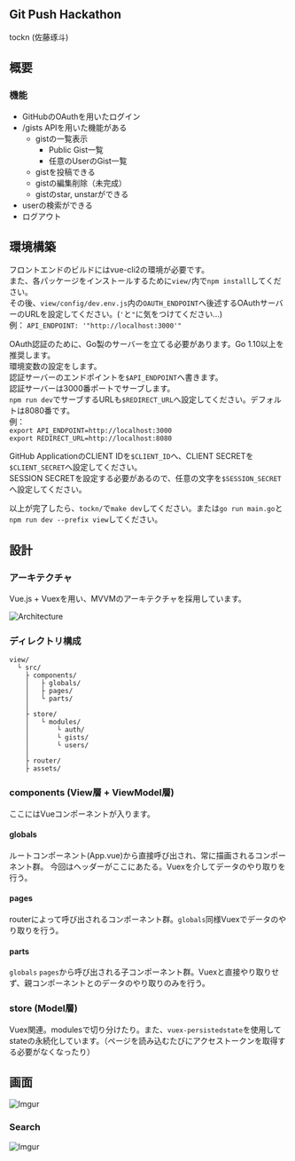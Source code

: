 ## Git Push Hackathon
tockn (佐藤琢斗)

## 概要

### 機能
- GitHubのOAuthを用いたログイン
- /gists APIを用いた機能がある
  - gistの一覧表示
     - Public Gist一覧
     - 任意のUserのGist一覧
  - gistを投稿できる
  - gistの編集削除（未完成）
  - gistのstar, unstarができる
- userの検索ができる
- ログアウト

## 環境構築

フロントエンドのビルドにはvue-cli2の環境が必要です。  
また、各パッケージをインストールするために`view/`内で`npm install`してください。  
その後、`view/config/dev.env.js`内の`OAUTH_ENDPOINT`へ後述するOAuthサーバーのURLを設定してください。(`'`と`"`に気をつけてください...)  
例：
`API_ENDPOINT: '"http://localhost:3000'"`
  
OAuth認証のために、Go製のサーバーを立てる必要があります。Go 1.10以上を推奨します。  
環境変数の設定をします。  
認証サーバーのエンドポイントを`$API_ENDPOINT`へ書きます。  
認証サーバーは3000番ポートでサーブします。  
`npm run dev`でサーブするURLも`$REDIRECT_URL`へ設定してください。デフォルトは8080番です。  
例：  
`export API_ENDPOINT=http://localhost:3000`  
`export REDIRECT_URL=http://localhost:8080`  
  
GitHub ApplicationのCLIENT IDを`$CLIENT_ID`へ、CLIENT SECRETを`$CLIENT_SECRET`へ設定してください。  
SESSION SECRETを設定する必要があるので、任意の文字を`$SESSION_SECRET`へ設定してください。
  
以上が完了したら、`tockn/`で`make dev`してください。または`go run main.go`と`npm run dev --prefix view`してください。



## 設計

### アーキテクチャ
Vue.js + Vuexを用い、MVVMのアーキテクチャを採用しています。

![Architecture](https://i.imgur.com/53usCll.png)

### ディレクトリ構成

```
view/
  └ src/
    ├ components/
    │   ├ globals/
    │   ├ pages/
    │   └ parts/
    │
    ├ store/
    │   └ modules/
    │       └ auth/
    │       └ gists/
    │       └ users/
    │
    ├ router/
    ├ assets/
```

### components (View層 + ViewModel層)

ここにはVueコンポーネントが入ります。

#### globals

ルートコンポーネント(App.vue)から直接呼び出され、常に描画されるコンポーネント群。
今回はヘッダーがここにあたる。Vuexを介してデータのやり取りを行う。

#### pages

routerによって呼び出されるコンポーネント群。`globals`同様Vuexでデータのやり取りを行う。

#### parts

`globals` `pages`から呼び出される子コンポーネント群。Vuexと直接やり取りせず、親コンポーネントとのデータのやり取りのみを行う。

### store (Model層)

Vuex関連。modulesで切り分けたり。また、`vuex-persistedstate`を使用してstateの永続化しています。（ページを読み込むたびにアクセストークンを取得する必要がなくなったり）

## 画面

![Imgur](https://i.imgur.com/C3k9BmT.png)
  
### Search  
![Imgur](https://i.imgur.com/EarKYt3.gif)

